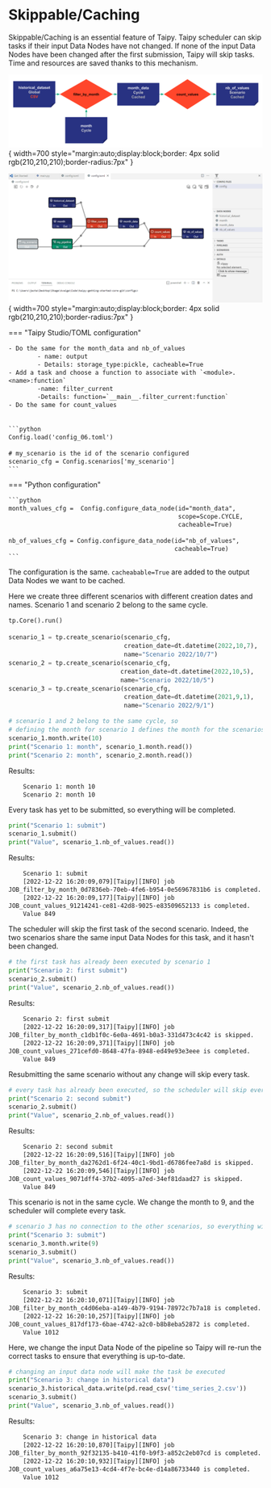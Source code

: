 # Skippable/Caching

Skippable/Caching is an essential feature of Taipy. Taipy scheduler can skip tasks if their input Data Nodes have not changed. If none of the input Data Nodes have been changed after the first submission, Taipy will skip tasks. Time and resources are saved thanks to this mechanism.



![](config_06.svg){ width=700 style="margin:auto;display:block;border: 4px solid rgb(210,210,210);border-radius:7px" }

![](config_06.gif){ width=700 style="margin:auto;display:block;border: 4px solid rgb(210,210,210);border-radius:7px" }

=== "Taipy Studio/TOML configuration"


    - Do the same for the month_data and nb_of_values
            - name: output
            - Details: storage_type:pickle, cacheable=True
    - Add a task and choose a function to associate with `<module>.<name>:function`
            -name: filter_current
            -Details: function=`__main__.filter_current:function`
    - Do the same for count_values


    ```python
    Config.load('config_06.toml')

    # my_scenario is the id of the scenario configured
    scenario_cfg = Config.scenarios['my_scenario']
    ```

=== "Python configuration"

    ```python
    month_values_cfg =  Config.configure_data_node(id="month_data",
                                                   scope=Scope.CYCLE,
                                                   cacheable=True)

    nb_of_values_cfg = Config.configure_data_node(id="nb_of_values",
                                                  cacheable=True)
    ```

The configuration is the same. `cacheabable=True` are added to the output Data Nodes we want to be cached.

Here we create three different scenarios with different creation dates and names. Scenario 1 and scenario 2 belong to the same cycle.


```python
tp.Core().run()

scenario_1 = tp.create_scenario(scenario_cfg,
                                creation_date=dt.datetime(2022,10,7),
                                name="Scenario 2022/10/7")
scenario_2 = tp.create_scenario(scenario_cfg,
                               creation_date=dt.datetime(2022,10,5),
                               name="Scenario 2022/10/5")
scenario_3 = tp.create_scenario(scenario_cfg,
                                creation_date=dt.datetime(2021,9,1),
                                name="Scenario 2022/9/1")
```


```python
# scenario 1 and 2 belong to the same cycle, so 
# defining the month for scenario 1 defines the month for the scenarios in the cycle
scenario_1.month.write(10)
print("Scenario 1: month", scenario_1.month.read())
print("Scenario 2: month", scenario_2.month.read())
```

Results:
```
    Scenario 1: month 10
    Scenario 2: month 10
```

 Every task has yet to be submitted, so everything will be completed.

```python
print("Scenario 1: submit")
scenario_1.submit()
print("Value", scenario_1.nb_of_values.read())
```

Results:

```
    Scenario 1: submit
    [2022-12-22 16:20:09,079][Taipy][INFO] job JOB_filter_by_month_0d7836eb-70eb-4fe6-b954-0e56967831b6 is completed.
    [2022-12-22 16:20:09,177][Taipy][INFO] job JOB_count_values_91214241-ce81-42d8-9025-e83509652133 is completed.
    Value 849
```

The scheduler will skip the first task of the second scenario. Indeed, the two scenarios share the same input Data Nodes for this task, and it hasn't been changed.


```python
# the first task has already been executed by scenario 1
print("Scenario 2: first submit")
scenario_2.submit()
print("Value", scenario_2.nb_of_values.read())
```

Results:
```
    Scenario 2: first submit
    [2022-12-22 16:20:09,317][Taipy][INFO] job JOB_filter_by_month_c1db1f0c-6e0a-4691-b0a3-331d473c4c42 is skipped.
    [2022-12-22 16:20:09,371][Taipy][INFO] job JOB_count_values_271cefd0-8648-47fa-8948-ed49e93e3eee is completed.
    Value 849
```

Resubmitting the same scenario without any change will skip every task.

```python
# every task has already been executed, so the scheduler will skip everything
print("Scenario 2: second submit")
scenario_2.submit()
print("Value", scenario_2.nb_of_values.read())
```

Results:
```
    Scenario 2: second submit
    [2022-12-22 16:20:09,516][Taipy][INFO] job JOB_filter_by_month_da2762d1-6f24-40c1-9bd1-d6786fee7a8d is skipped.
    [2022-12-22 16:20:09,546][Taipy][INFO] job JOB_count_values_9071dff4-37b2-4095-a7ed-34ef81daad27 is skipped.
    Value 849
```

This scenario is not in the same cycle. We change the month to 9, and the scheduler will complete every task. 


```python
# scenario 3 has no connection to the other scenarios, so everything will be executed
print("Scenario 3: submit")
scenario_3.month.write(9)
scenario_3.submit()
print("Value", scenario_3.nb_of_values.read())
```

Results:
```
    Scenario 3: submit
    [2022-12-22 16:20:10,071][Taipy][INFO] job JOB_filter_by_month_c4d06eba-a149-4b79-9194-78972c7b7a18 is completed.
    [2022-12-22 16:20:10,257][Taipy][INFO] job JOB_count_values_817df173-6bae-4742-a2c0-b8b8eba52872 is completed.
    Value 1012
```  

Here, we change the input Data Node of the pipeline so Taipy will re-run the correct tasks to ensure that everything is up-to-date.


```python
# changing an input data node will make the task be executed
print("Scenario 3: change in historical data")
scenario_3.historical_data.write(pd.read_csv('time_series_2.csv'))
scenario_3.submit()
print("Value", scenario_3.nb_of_values.read())
```

Results:

```
    Scenario 3: change in historical data
    [2022-12-22 16:20:10,870][Taipy][INFO] job JOB_filter_by_month_92f32135-b410-41f0-b9f3-a852c2eb07cd is completed.
    [2022-12-22 16:20:10,932][Taipy][INFO] job JOB_count_values_a6a75e13-4cd4-4f7e-bc4e-d14a86733440 is completed.
    Value 1012
```
